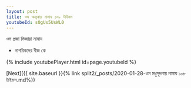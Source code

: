 ```yaml
---
layout: post
title: ওম অক্ৰুৱায় নামায ১০৮ টাইমস
youtubeId: sOgUs5UsWL0
---
```

 
 
 ওম প্রজা ভিজায়া নামায  
 
 -  নাগরিকদের বীজ কে 
 
  
 
  
 
 
 
 
 
 


{% include youtubePlayer.html id=page.youtubeId %}
 
[Next]({{ site.baseurl }}{% link  split2/_posts/2020-01-28-ওম মধুসূদনায় নামায ১০৮ টাইমস.md%})
 
